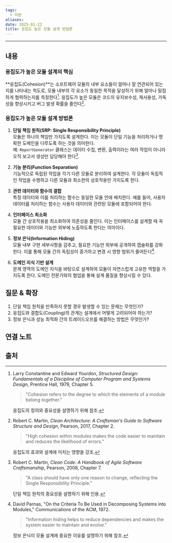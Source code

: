 ```yaml
---
tags:
  - 미완
aliases: 
date: 2025-01-22
title: 응집도 높은 모듈 설계 방법론
---
```


---

## 내용

### 응집도가 높은 모듈 설계의 핵심

**응집도(Cohesion)**는 소프트웨어 모듈의 내부 요소들이 얼마나 잘 연관되어 있는지를 나타내는 척도로, 모듈 내부의 각 요소가 동일한 목적을 달성하기 위해 얼마나 밀접하게 협력하는지를 측정한다[^1]. 응집도가 높은 모듈은 코드의 유지보수성, 재사용성, 가독성을 향상시키고 버그 발생 확률을 줄인다[^2].

### 응집도가 높은 모듈 설계 방법론

1. **단일 책임 원칙(SRP: Single Responsibility Principle)**  
   모듈은 하나의 책임만 가지도록 설계한다. 이는 모듈이 단일 기능을 처리하거나 명확한 도메인을 다루도록 하는 것을 의미한다.  
   예: `ReportGenerator` 클래스는 데이터 수집, 변환, 출력이라는 여러 작업이 아니라 오직 보고서 생성만 담당해야 한다[^3].

2. **기능 분리(Function Separation)**  
   기능적으로 독립된 작업을 각기 다른 모듈로 분리하여 설계한다. 각 모듈이 독립적인 작업을 수행하고 다른 모듈과 최소한의 상호작용만 가지도록 한다.

3. **관련 데이터와 함수의 결합**  
   특정 데이터와 이를 처리하는 함수는 동일한 모듈 안에 배치한다. 예를 들어, 사용자 데이터를 처리하는 함수는 사용자 데이터와 관련된 모듈에 포함되어야 한다.

4. **인터페이스 최소화**  
   모듈 간 상호작용을 최소화하여 의존성을 줄인다. 이는 인터페이스를 설계할 때 꼭 필요한 데이터와 기능만 외부에 노출하도록 한다는 의미이다.

5. **정보 은닉(Information Hiding)**  
   모듈 내부 구현 세부사항을 감추고, 필요한 기능만 외부에 공개하여 캡슐화를 강화한다. 이를 통해 모듈 간의 독립성이 증가하고 변경 시 영향 범위가 줄어든다[^4].

6. **도메인 지식 기반 설계**  
   문제 영역의 도메인 지식을 바탕으로 설계하여 모듈이 자연스럽게 고유한 역할을 가지도록 한다. 도메인 전문가와의 협업을 통해 설계 품질을 향상시킬 수 있다.


## 질문 & 확장

1. 단일 책임 원칙을 만족하지 못할 경우 발생할 수 있는 문제는 무엇인가?
2. 응집도와 결합도(Coupling)의 관계는 설계에서 어떻게 고려되어야 하는가?
3. 정보 은닉과 성능 최적화 간의 트레이드오프를 해결하는 방법은 무엇인가?


## 연결 노트

## 출처

[^1]: Larry Constantine and Edward Yourdon, *Structured Design: Fundamentals of a Discipline of Computer Program and Systems Design*, Prentice Hall, 1979, Chapter 5.  

    > "Cohesion refers to the degree to which the elements of a module belong together."  

    응집도의 정의와 중요성을 설명하기 위해 참조.

[^2]: Robert C. Martin, *Clean Architecture: A Craftsman's Guide to Software Structure and Design*, Pearson, 2017, Chapter 2.  

    > "High cohesion within modules makes the code easier to maintain and reduces the likelihood of errors."  

    응집도의 효과와 설계에 미치는 영향을 강조.

[^3]: Robert C. Martin, *Clean Code: A Handbook of Agile Software Craftsmanship*, Pearson, 2008, Chapter 7.  

    > "A class should have only one reason to change, reflecting the Single Responsibility Principle."  

    단일 책임 원칙의 중요성을 설명하기 위해 인용.

[^4]: David Parnas, "On the Criteria To Be Used in Decomposing Systems into Modules," Communications of the ACM, 1972.  

    > "Information hiding helps to reduce dependencies and makes the system easier to maintain and evolve."  

    정보 은닉이 모듈 설계에 중요한 이유를 설명하기 위해 참조.










